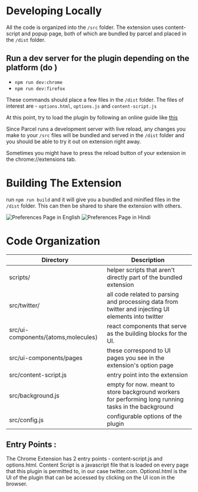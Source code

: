 # Developing Locally
All the code is organized into the `/src` folder. The extension uses content-script and popup page, both of which are bundled by parcel and placed in the `/dist` folder.

## Run a dev server for the plugin depending on the platform (do )

-   `npm run dev:chrome`
-   `npm run dev:firefox`

These commands should place a few files in the `/dist` folder. The files of interest are - `options.html`, `options.js` and `content-script.js`

At this point, try to load the plugin by following an online guide like [this](https://webkul.com/blog/how-to-install-the-unpacked-extension-in-chrome/)

Since Parcel runs a development server with live reload, any changes you make to your `/src` files will be bundled and served in the `/dist` folder and you should be able to try it out on extension right away.

Sometimes you might have to press the reload button of your extension in the chrome://extensions tab.

# Building The Extension

run `npm run build` and it will give you a bundled and minified files in the `/dist` folder. This can then be shared to share the extension with others.

![Preferences Page in English](../assets/ogbv-preferences-en.png)
![Preferences Page in Hindi](../assets/ogbv-preferences-hi.png)

# Code Organization

| Directory                           | Description                                                                                          |
| ----------------------------------- | ---------------------------------------------------------------------------------------------------- |
| scripts/                            | helper scripts that aren't directly part of the bundled extension                                    |
| src/twitter/                        | all code related to parsing and processing data from twitter and injecting UI elements into twitter  |
| src/ui-components/{atoms,molecules} | react components that serve as the building blocks for the UI.                                       |
| src/ui-components/pages             | these correspond to UI pages you see in the extension's option page                                  |
| src/content-script.js               | entry point into the extension                                                                       |
| src/background.js                   | empty for now. meant to store background workers for performing long running tasks in the background |
| src/config.js                       | configurable options of the plugin                                                                   |

## Entry Points :

The Chrome Extension has 2 entry points - content-script.js and options.html.
Content Script is a javascript file that is loaded on every page that this plugin is permitted to, in our case twitter.com. Optionsl.html is the UI of the plugin that can be accessed by clicking on the UI icon in the browser.
